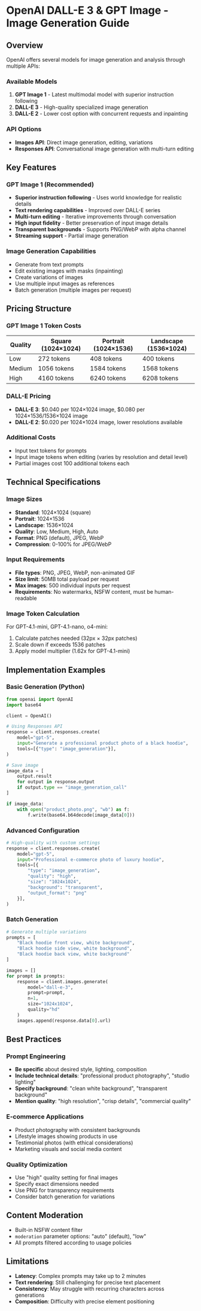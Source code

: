 # OpenAI DALL-E 3 & GPT Image - Image Generation Guide

## Overview
OpenAI offers several models for image generation and analysis through multiple APIs:

### Available Models
1. **GPT Image 1** - Latest multimodal model with superior instruction following
2. **DALL-E 3** - High-quality specialized image generation 
3. **DALL-E 2** - Lower cost option with concurrent requests and inpainting

### API Options
- **Images API**: Direct image generation, editing, variations
- **Responses API**: Conversational image generation with multi-turn editing

## Key Features

### GPT Image 1 (Recommended)
- **Superior instruction following** - Uses world knowledge for realistic details
- **Text rendering capabilities** - Improved over DALL-E series
- **Multi-turn editing** - Iterative improvements through conversation
- **High input fidelity** - Better preservation of input image details
- **Transparent backgrounds** - Supports PNG/WebP with alpha channel
- **Streaming support** - Partial image generation

### Image Generation Capabilities
- Generate from text prompts
- Edit existing images with masks (inpainting)  
- Create variations of images
- Use multiple input images as references
- Batch generation (multiple images per request)

## Pricing Structure

### GPT Image 1 Token Costs
| Quality | Square (1024×1024) | Portrait (1024×1536) | Landscape (1536×1024) |
|---------|-------------------|----------------------|----------------------|
| Low     | 272 tokens        | 408 tokens           | 400 tokens           |
| Medium  | 1056 tokens       | 1584 tokens          | 1568 tokens          |
| High    | 4160 tokens       | 6240 tokens          | 6208 tokens          |

### DALL-E Pricing
- **DALL-E 3**: $0.040 per 1024×1024 image, $0.080 per 1024×1536/1536×1024 image
- **DALL-E 2**: $0.020 per 1024×1024 image, lower resolutions available

### Additional Costs
- Input text tokens for prompts
- Input image tokens when editing (varies by resolution and detail level)
- Partial images cost 100 additional tokens each

## Technical Specifications

### Image Sizes
- **Standard**: 1024×1024 (square)
- **Portrait**: 1024×1536 
- **Landscape**: 1536×1024
- **Quality**: Low, Medium, High, Auto
- **Format**: PNG (default), JPEG, WebP
- **Compression**: 0-100% for JPEG/WebP

### Input Requirements
- **File types**: PNG, JPEG, WebP, non-animated GIF
- **Size limit**: 50MB total payload per request
- **Max images**: 500 individual inputs per request
- **Requirements**: No watermarks, NSFW content, must be human-readable

### Image Token Calculation
For GPT-4.1-mini, GPT-4.1-nano, o4-mini:
1. Calculate patches needed (32px × 32px patches)
2. Scale down if exceeds 1536 patches
3. Apply model multiplier (1.62x for GPT-4.1-mini)

## Implementation Examples

### Basic Generation (Python)
```python
from openai import OpenAI
import base64

client = OpenAI()

# Using Responses API
response = client.responses.create(
    model="gpt-5",
    input="Generate a professional product photo of a black hoodie",
    tools=[{"type": "image_generation"}],
)

# Save image
image_data = [
    output.result
    for output in response.output
    if output.type == "image_generation_call"
]

if image_data:
    with open("product_photo.png", "wb") as f:
        f.write(base64.b64decode(image_data[0]))
```

### Advanced Configuration
```python
# High-quality with custom settings
response = client.responses.create(
    model="gpt-5",
    input="Professional e-commerce photo of luxury hoodie",
    tools=[{
        "type": "image_generation",
        "quality": "high",
        "size": "1024x1024",
        "background": "transparent",
        "output_format": "png"
    }],
)
```

### Batch Generation
```python
# Generate multiple variations
prompts = [
    "Black hoodie front view, white background",
    "Black hoodie side view, white background", 
    "Black hoodie back view, white background"
]

images = []
for prompt in prompts:
    response = client.images.generate(
        model="dall-e-3",
        prompt=prompt,
        n=1,
        size="1024x1024",
        quality="hd"
    )
    images.append(response.data[0].url)
```

## Best Practices

### Prompt Engineering
- **Be specific** about desired style, lighting, composition
- **Include technical details**: "professional product photography", "studio lighting"
- **Specify background**: "clean white background", "transparent background"
- **Mention quality**: "high resolution", "crisp details", "commercial quality"

### E-commerce Applications
- Product photography with consistent backgrounds
- Lifestyle images showing products in use
- Testimonial photos (with ethical considerations)
- Marketing visuals and social media content

### Quality Optimization
- Use "high" quality setting for final images
- Specify exact dimensions needed
- Use PNG for transparency requirements
- Consider batch generation for variations

## Content Moderation
- Built-in NSFW content filter
- `moderation` parameter options: "auto" (default), "low"
- All prompts filtered according to usage policies

## Limitations
- **Latency**: Complex prompts may take up to 2 minutes
- **Text rendering**: Still challenging for precise text placement
- **Consistency**: May struggle with recurring characters across generations
- **Composition**: Difficulty with precise element positioning